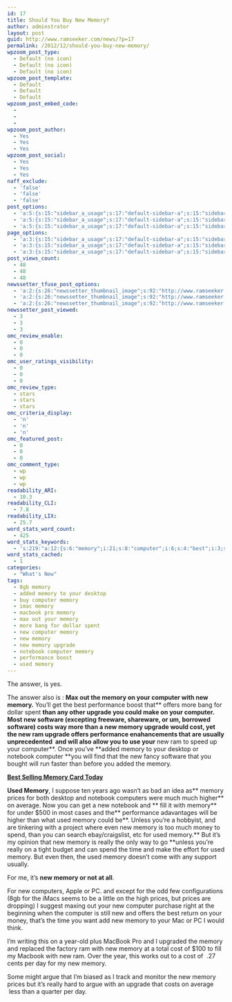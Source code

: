 ```yaml
---
id: 17
title: Should You Buy New Memory?
author: adminstrator
layout: post
guid: http://www.ramseeker.com/news/?p=17
permalink: /2012/12/should-you-buy-new-memory/
wpzoom_post_type:
  - Default (no icon)
  - Default (no icon)
  - Default (no icon)
wpzoom_post_template:
  - Default
  - Default
  - Default
wpzoom_post_embed_code:
  - 
  - 
  - 
wpzoom_post_author:
  - Yes
  - Yes
  - Yes
wpzoom_post_social:
  - Yes
  - Yes
  - Yes
naff_exclude:
  - 'false'
  - 'false'
  - 'false'
post_options:
  - 'a:5:{s:15:"sidebar_a_usage";s:17:"default-sidebar-a";s:15:"sidebar_b_usage";s:17:"default-sidebar-b";s:9:"hwa_usage";s:17:"default-headerbar";s:8:"ad_above";s:0:"";s:8:"ad_below";s:0:"";}'
  - 'a:5:{s:15:"sidebar_a_usage";s:17:"default-sidebar-a";s:15:"sidebar_b_usage";s:17:"default-sidebar-b";s:9:"hwa_usage";s:17:"default-headerbar";s:8:"ad_above";s:0:"";s:8:"ad_below";s:0:"";}'
  - 'a:5:{s:15:"sidebar_a_usage";s:17:"default-sidebar-a";s:15:"sidebar_b_usage";s:17:"default-sidebar-b";s:9:"hwa_usage";s:17:"default-headerbar";s:8:"ad_above";s:0:"";s:8:"ad_below";s:0:"";}'
page_options:
  - 'a:3:{s:15:"sidebar_a_usage";s:17:"default-sidebar-a";s:15:"sidebar_b_usage";s:17:"default-sidebar-b";s:9:"hwa_usage";s:17:"default-headerbar";}'
  - 'a:3:{s:15:"sidebar_a_usage";s:17:"default-sidebar-a";s:15:"sidebar_b_usage";s:17:"default-sidebar-b";s:9:"hwa_usage";s:17:"default-headerbar";}'
  - 'a:3:{s:15:"sidebar_a_usage";s:17:"default-sidebar-a";s:15:"sidebar_b_usage";s:17:"default-sidebar-b";s:9:"hwa_usage";s:17:"default-headerbar";}'
post_views_count:
  - 48
  - 48
  - 48
newssetter_tfuse_post_options:
  - 'a:2:{s:26:"newssetter_thumbnail_image";s:92:"http://www.ramseeker.com/wp-content/uploads/2010/04/Screen-shot-2011-03-26-at-2.28.29-PM.png";s:24:"newssetter_disable_image";s:4:"true";}'
  - 'a:2:{s:26:"newssetter_thumbnail_image";s:92:"http://www.ramseeker.com/wp-content/uploads/2010/04/Screen-shot-2011-03-26-at-2.28.29-PM.png";s:24:"newssetter_disable_image";s:4:"true";}'
  - 'a:2:{s:26:"newssetter_thumbnail_image";s:92:"http://www.ramseeker.com/wp-content/uploads/2010/04/Screen-shot-2011-03-26-at-2.28.29-PM.png";s:24:"newssetter_disable_image";s:4:"true";}'
newssetter_post_viewed:
  - 3
  - 3
  - 3
omc_review_enable:
  - 0
  - 0
  - 0
omc_user_ratings_visibility:
  - 0
  - 0
  - 0
omc_review_type:
  - stars
  - stars
  - stars
omc_criteria_display:
  - 'n'
  - 'n'
  - 'n'
omc_featured_post:
  - 0
  - 0
  - 0
omc_comment_type:
  - wp
  - wp
  - wp
readability_ARI:
  - 10.3
readability_CLI:
  - 7.8
readability_LIX:
  - 25.7
word_stats_word_count:
  - 425
word_stats_keywords:
  - 's:219:"a:12:{s:6:"memory";i:21;s:8:"computer";i:6;s:4:"best";i:3;s:11:"performance";i:3;s:6:"offers";i:3;s:7:"upgrade";i:4;s:8:"software";i:3;s:4:"cost";i:3;s:8:"notebook";i:3;s:4:"used";i:5;s:6:"prices";i:4;s:6:"really";i:3;}";'
word_stats_cached:
  - 1
categories:
  - "What's New"
tags:
  - 8gb memory
  - added memory to your desktop
  - buy computer memory
  - imac memory
  - macbook pro memory
  - max out your memory
  - more bang for dollar spent
  - new computer memory
  - new memory
  - new memory upgrade
  - notebook computer memory
  - performance boost
  - used memory
---
```

The answer, is yes.

The answer also is : **Max out the memory on your computer with new memory.** You&#8217;ll get the best performance boost that** offers more bang for dollar spent **than any other upgrade you could make on your computer. Most new software (excepting freeware, shareware, or um, borrowed software) costs way more than a **new memory upgrade** would cost, yet the **new ram upgrade offers performance enahancements** that are usually unprecedented  and will also allow you to use your** new ram to speed up your computer**. Once you&#8217;ve **added memory to your desktop or notebook computer **you will find that the new fancy software that you bought will run faster than before you added the memory.

**[Best Selling Memory Card Today][1]**

<div>
</div>

**Used Memory**, I suppose ten years ago wasn&#8217;t as bad an idea as** memory prices for both desktop and notebook computers were much much higher** on average. Now you can get a new notebook and ** fill it with memory** for under $500 in most cases and the** performance adavantages will be higher than what used memory could be**. Unless you&#8217;re a hobbyist, and are tinkering with a project where even new memory is too much money to spend, than you can search ebay/craigslist, etc for used memory.** But it&#8217;s my opinion that new memory is really the only way to go **unless you&#8217;re really on a tight budget and can spend the time and make the effort for used memory. But even then, the used memory doesn&#8217;t come with any support usually.

For me, it&#8217;s **new memory or not at all**.

For new computers, Apple or PC. and except for the odd few configurations (8gb for the iMacs seems to be a little on the high prices, but prices are dropping) I suggest maxing out your new computer purchase right at the beginning when the computer is still new and offers the best return on your money, that&#8217;s the time you want add new memory to your Mac or PC I would think.

I&#8217;m writing this on a year-old plus MacBook Pro and I upgraded the memory and replaced the factory ram with new memory at a total cost of $100 to fill my Macbook with new ram. Over the year, this works out to a cost of  .27 cents per day for my new memory.

Some might argue that I&#8217;m biased as I track and monitor the new memory prices but it&#8217;s really hard to argue with an upgrade that costs on average  less than a quarter per day.

 [1]: http://www.amazon.com/gp/product/B002WE6D44/ref=as_li_ss_tl?ie=UTF8&tag=ramseeker-20&linkCode=as2&camp=1789&creative=390957&creativeASIN=B002WE6D44